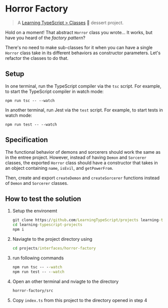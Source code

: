 # Horror Factory

> A [Learning TypeScript > Classes](https://learning-typescript.com/classes) 🍰 dessert project.

Hold on a moment!
That abstract `Horror` class you wrote...
It works, but have you heard of the _factory pattern_?

There's no need to make sub-classes for it when you can have a single `Horror` class take in its different behaviors as constructor parameters.
Let's refactor the classes to do that.

## Setup

In one terminal, run the TypeScript compiler via the `tsc` script.
For example, to start the TypeScript compiler in watch mode:

```shell
npm run tsc -- --watch
```

In another terminal, run Jest via the `test` script.
For example, to start tests in watch mode:

```shell
npm run test -- --watch
```

## Specification

The functional behavior of demons and sorcerers should work the same as in the entree project.
However, instead of having `Demon` and `Sorcerer` classes, the exported `Horror` class should have a constructor that takes in an object containing `name`, `isEvil`, and `getPowerFrom`.

Then, create and export `createDemon` and `createSorcerer` functions instead of `Demon` and `Sorcerer` classes.

## How to test the solution

1. Setup the environemt

   ```cmd
   git clone https://github.com/LearningTypeScript/projects learning-typescript-projects
   cd learning-typescript-projects
   npm i
   ```

2. Naviagte to the project directory using

   ```cmd
   cd projects/interfaces/horror-factory
   ```

3. run following commands

   ```cmd
   npm run tsc -- --watch
   npm run test -- --watch
   ```

4. Open an other terminal and nviagte to the directory

   ```cmd
   horror-factory/src
   ```

5. Copy `index.ts` from this project to the directory opened in step 4
